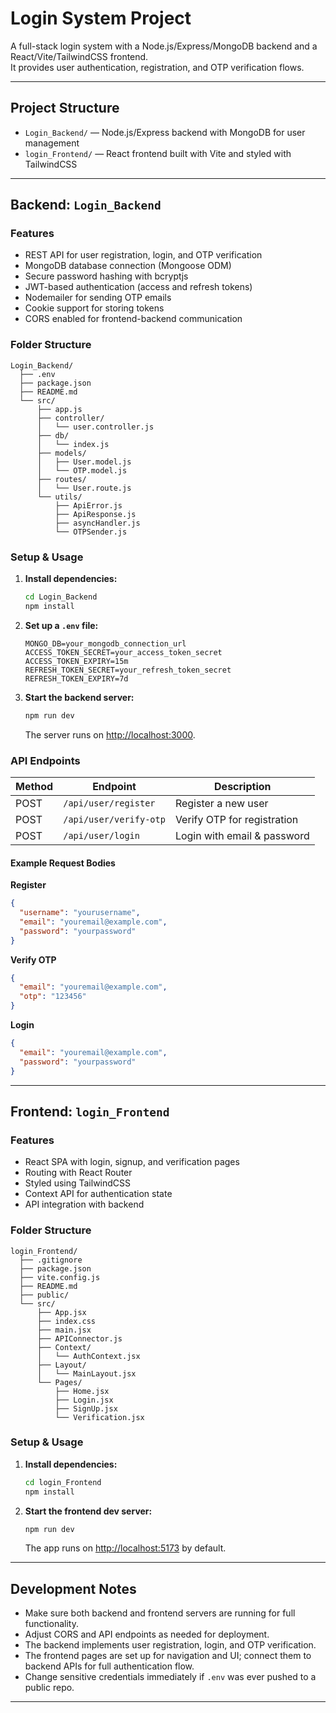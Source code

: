 # Login System Project

A full-stack login system with a Node.js/Express/MongoDB backend and a React/Vite/TailwindCSS frontend.  
It provides user authentication, registration, and OTP verification flows.

---

## Project Structure

- `Login_Backend/` — Node.js/Express backend with MongoDB for user management
- `login_Frontend/` — React frontend built with Vite and styled with TailwindCSS

---

## Backend: `Login_Backend`

### Features

- REST API for user registration, login, and OTP verification
- MongoDB database connection (Mongoose ODM)
- Secure password hashing with bcryptjs
- JWT-based authentication (access and refresh tokens)
- Nodemailer for sending OTP emails
- Cookie support for storing tokens
- CORS enabled for frontend-backend communication

### Folder Structure

```
Login_Backend/
  ├── .env
  ├── package.json
  ├── README.md
  └── src/
      ├── app.js
      ├── controller/
      │   └── user.controller.js
      ├── db/
      │   └── index.js
      ├── models/
      │   ├── User.model.js
      │   └── OTP.model.js
      ├── routes/
      │   └── User.route.js
      └── utils/
          ├── ApiError.js
          ├── ApiResponse.js
          ├── asyncHandler.js
          └── OTPSender.js
```

### Setup & Usage

1. **Install dependencies:**
   ```sh
   cd Login_Backend
   npm install
   ```

2. **Set up a `.env` file:**
   ```env
   MONGO_DB=your_mongodb_connection_url
   ACCESS_TOKEN_SECRET=your_access_token_secret
   ACCESS_TOKEN_EXPIRY=15m
   REFRESH_TOKEN_SECRET=your_refresh_token_secret
   REFRESH_TOKEN_EXPIRY=7d
   ```

3. **Start the backend server:**
   ```sh
   npm run dev
   ```
   The server runs on [http://localhost:3000](http://localhost:3000).

### API Endpoints

| Method | Endpoint                | Description                     |
|--------|------------------------ |---------------------------------|
| POST   | `/api/user/register`    | Register a new user             |
| POST   | `/api/user/verify-otp`  | Verify OTP for registration     |
| POST   | `/api/user/login`       | Login with email & password     |

#### Example Request Bodies

**Register**
```json
{
  "username": "yourusername",
  "email": "youremail@example.com",
  "password": "yourpassword"
}
```

**Verify OTP**
```json
{
  "email": "youremail@example.com",
  "otp": "123456"
}
```

**Login**
```json
{
  "email": "youremail@example.com",
  "password": "yourpassword"
}
```

---

## Frontend: `login_Frontend`

### Features

- React SPA with login, signup, and verification pages
- Routing with React Router
- Styled using TailwindCSS
- Context API for authentication state
- API integration with backend

### Folder Structure

```
login_Frontend/
  ├── .gitignore
  ├── package.json
  ├── vite.config.js
  ├── README.md
  ├── public/
  └── src/
      ├── App.jsx
      ├── index.css
      ├── main.jsx
      ├── APIConnector.js
      ├── Context/
      │   └── AuthContext.jsx
      ├── Layout/
      │   └── MainLayout.jsx
      └── Pages/
          ├── Home.jsx
          ├── Login.jsx
          ├── SignUp.jsx
          └── Verification.jsx
```

### Setup & Usage

1. **Install dependencies:**
   ```sh
   cd login_Frontend
   npm install
   ```

2. **Start the frontend dev server:**
   ```sh
   npm run dev
   ```
   The app runs on [http://localhost:5173](http://localhost:5173) by default.

---

## Development Notes

- Make sure both backend and frontend servers are running for full functionality.
- Adjust CORS and API endpoints as needed for deployment.
- The backend implements user registration, login, and OTP verification.
- The frontend pages are set up for navigation and UI; connect them to backend APIs for full authentication flow.
- Change sensitive credentials immediately if `.env` was ever pushed to a public repo.

---
 